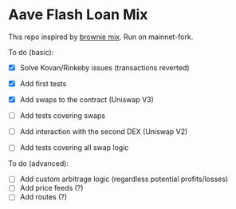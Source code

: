 # Aave Flash Loan Mix
This repo inspired by [brownie mix](https://github.com/brownie-mix/aave-flashloan-mix). Run on mainnet-fork.

To do (basic):
- [x] Solve Kovan/Rinkeby issues (transactions reverted)
- [x] Add first tests
- [x] Add swaps to the contract (Uniswap V3)
- [ ] Add tests covering swaps
- [ ] Add interaction with the second DEX (Uniswap V2)
- [ ] Add tests covering all swap logic


To do (advanced):
- [ ] Add custom arbitrage logic (regardless potential profits/losses)
- [ ] Add price feeds (?)
- [ ] Add routes (?)
